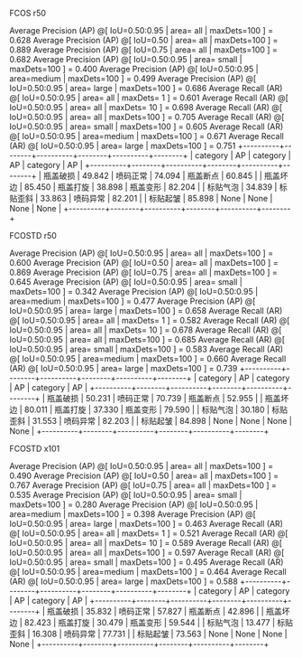 FCOS r50 

 Average Precision  (AP) @[ IoU=0.50:0.95 | area=   all | maxDets=100 ] = 0.628
 Average Precision  (AP) @[ IoU=0.50      | area=   all | maxDets=100 ] = 0.889
 Average Precision  (AP) @[ IoU=0.75      | area=   all | maxDets=100 ] = 0.682
 Average Precision  (AP) @[ IoU=0.50:0.95 | area= small | maxDets=100 ] = 0.400
 Average Precision  (AP) @[ IoU=0.50:0.95 | area=medium | maxDets=100 ] = 0.499
 Average Precision  (AP) @[ IoU=0.50:0.95 | area= large | maxDets=100 ] = 0.686
 Average Recall     (AR) @[ IoU=0.50:0.95 | area=   all | maxDets=  1 ] = 0.601
 Average Recall     (AR) @[ IoU=0.50:0.95 | area=   all | maxDets= 10 ] = 0.698
 Average Recall     (AR) @[ IoU=0.50:0.95 | area=   all | maxDets=100 ] = 0.705
 Average Recall     (AR) @[ IoU=0.50:0.95 | area= small | maxDets=100 ] = 0.605
 Average Recall     (AR) @[ IoU=0.50:0.95 | area=medium | maxDets=100 ] = 0.671
 Average Recall     (AR) @[ IoU=0.50:0.95 | area= large | maxDets=100 ] = 0.751
+----------+--------+----------+--------+----------+--------+
| category | AP     | category | AP     | category | AP     |
+----------+--------+----------+--------+----------+--------+
| 瓶盖破损 | 49.842 | 喷码正常 | 74.094 | 瓶盖断点 | 60.845 |
| 瓶盖坏边 | 85.450 | 瓶盖打旋 | 38.898 | 瓶盖变形 | 82.204 |
| 标贴气泡 | 34.839 | 标贴歪斜 | 33.863 | 喷码异常 | 82.201 |
| 标贴起皱 | 85.898 | None     | None   | None     | None   |
+----------+--------+----------+--------+----------+--------+

FCOSTD r50

 Average Precision  (AP) @[ IoU=0.50:0.95 | area=   all | maxDets=100 ] = 0.600
 Average Precision  (AP) @[ IoU=0.50      | area=   all | maxDets=100 ] = 0.869
 Average Precision  (AP) @[ IoU=0.75      | area=   all | maxDets=100 ] = 0.645
 Average Precision  (AP) @[ IoU=0.50:0.95 | area= small | maxDets=100 ] = 0.342
 Average Precision  (AP) @[ IoU=0.50:0.95 | area=medium | maxDets=100 ] = 0.477
 Average Precision  (AP) @[ IoU=0.50:0.95 | area= large | maxDets=100 ] = 0.658
 Average Recall     (AR) @[ IoU=0.50:0.95 | area=   all | maxDets=  1 ] = 0.582
 Average Recall     (AR) @[ IoU=0.50:0.95 | area=   all | maxDets= 10 ] = 0.678
 Average Recall     (AR) @[ IoU=0.50:0.95 | area=   all | maxDets=100 ] = 0.685
 Average Recall     (AR) @[ IoU=0.50:0.95 | area= small | maxDets=100 ] = 0.583
 Average Recall     (AR) @[ IoU=0.50:0.95 | area=medium | maxDets=100 ] = 0.660
 Average Recall     (AR) @[ IoU=0.50:0.95 | area= large | maxDets=100 ] = 0.739
+----------+--------+----------+--------+----------+--------+
| category | AP     | category | AP     | category | AP     |
+----------+--------+----------+--------+----------+--------+
| 瓶盖破损 | 50.231 | 喷码正常 | 70.739 | 瓶盖断点 | 52.955 |
| 瓶盖坏边 | 80.011 | 瓶盖打旋 | 37.330 | 瓶盖变形 | 79.590 |
| 标贴气泡 | 30.180 | 标贴歪斜 | 31.553 | 喷码异常 | 82.203 |
| 标贴起皱 | 84.898 | None     | None   | None     | None   |
+----------+--------+----------+--------+----------+--------+

FCOSTD x101

 Average Precision  (AP) @[ IoU=0.50:0.95 | area=   all | maxDets=100 ] = 0.490
 Average Precision  (AP) @[ IoU=0.50      | area=   all | maxDets=100 ] = 0.767
 Average Precision  (AP) @[ IoU=0.75      | area=   all | maxDets=100 ] = 0.535
 Average Precision  (AP) @[ IoU=0.50:0.95 | area= small | maxDets=100 ] = 0.280
 Average Precision  (AP) @[ IoU=0.50:0.95 | area=medium | maxDets=100 ] = 0.398
 Average Precision  (AP) @[ IoU=0.50:0.95 | area= large | maxDets=100 ] = 0.463
 Average Recall     (AR) @[ IoU=0.50:0.95 | area=   all | maxDets=  1 ] = 0.521
 Average Recall     (AR) @[ IoU=0.50:0.95 | area=   all | maxDets= 10 ] = 0.589
 Average Recall     (AR) @[ IoU=0.50:0.95 | area=   all | maxDets=100 ] = 0.597
 Average Recall     (AR) @[ IoU=0.50:0.95 | area= small | maxDets=100 ] = 0.495
 Average Recall     (AR) @[ IoU=0.50:0.95 | area=medium | maxDets=100 ] = 0.464
 Average Recall     (AR) @[ IoU=0.50:0.95 | area= large | maxDets=100 ] = 0.588
+----------+--------+----------+--------+----------+--------+
| category | AP     | category | AP     | category | AP     |
+----------+--------+----------+--------+----------+--------+
| 瓶盖破损 | 35.832 | 喷码正常 | 57.827 | 瓶盖断点 | 42.896 |
| 瓶盖坏边 | 82.423 | 瓶盖打旋 | 30.479 | 瓶盖变形 | 59.544 |
| 标贴气泡 | 13.477 | 标贴歪斜 | 16.308 | 喷码异常 | 77.731 |
| 标贴起皱 | 73.563 | None     | None   | None     | None   |
+----------+--------+----------+--------+----------+--------+